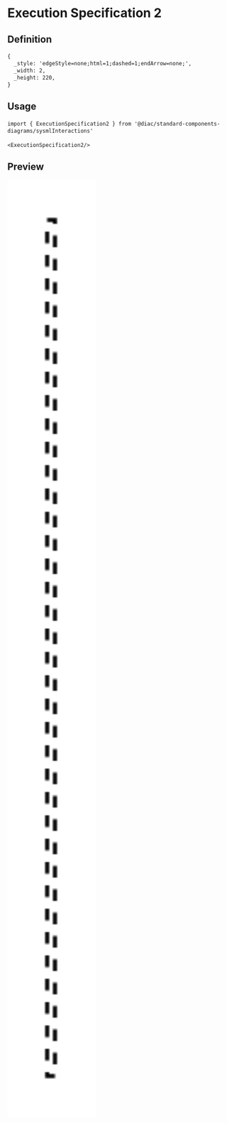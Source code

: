 # Execution Specification 2

## Definition

```
{
  _style: 'edgeStyle=none;html=1;dashed=1;endArrow=none;',
  _width: 2,
  _height: 220,
}
```

## Usage

```
import { ExecutionSpecification2 } from '@diac/standard-components-diagrams/sysmlInteractions'

<ExecutionSpecification2/>
```

## Preview

<img src="./execution-specification-2.png" width="200"/>

